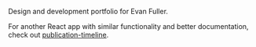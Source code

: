 Design and development portfolio for Evan Fuller.

For another React app with similar functionality and better documentation, check out [publication-timeline](https://github.com/equinoxfires/publication-timeline).
